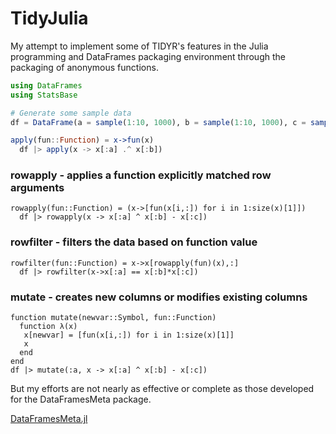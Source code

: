 # TidyJulia
My attempt to implement some of TIDYR's features in the Julia programming and DataFrames packaging environment through the packaging of anonymous functions.

```julia
using DataFrames
using StatsBase

# Generate some sample data
df = DataFrame(a = sample(1:10, 1000), b = sample(1:10, 1000), c = sample(1:10, 1000))

apply(fun::Function) = x->fun(x)
  df |> apply(x -> x[:a] .^ x[:b])
```
### rowapply - applies a function explicitly matched row arguments
```
rowapply(fun::Function) = (x->[fun(x[i,:]) for i in 1:size(x)[1]])
  df |> rowapply(x -> x[:a] ^ x[:b] - x[:c])
```
### rowfilter - filters the data based on function value
```
rowfilter(fun::Function) = x->x[rowapply(fun)(x),:]
  df |> rowfilter(x->x[:a] == x[:b]*x[:c])
```
### mutate - creates new columns or modifies existing columns
```
function mutate(newvar::Symbol, fun::Function)
  function λ(x)
   x[newvar] = [fun(x[i,:]) for i in 1:size(x)[1]]
   x
  end
end
df |> mutate(:a, x -> x[:a] ^ x[:b] - x[:c]) 
```

But my efforts are not nearly as effective or complete as those developed for the DataFramesMeta package.

[DataFramesMeta.jl](https://github.com/JuliaData/DataFramesMeta.jl)
